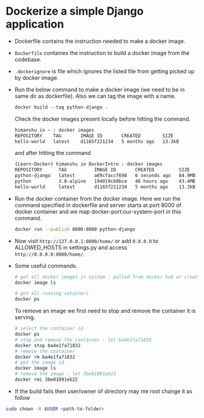 # Dockerize a simple Django application

- Dockerfile contains the instruction needed to make a docker image.
- `Dockerfile` containes the instruction to build a docker image from the codebase.
- `.dockerignore` is file which ignores the listed file from getting picked up by docker image.
- Run the below command to make a docker image (we need to be in same dir as dockerfile). Also we can tag the image with a name.

    ```python
    docker build --tag python-django .
    ```

    Check the docker images present locally before hitting the command.

    ```bash
    himanshu in ~ : docker images
    REPOSITORY    TAG       IMAGE ID       CREATED        SIZE
    hello-world   latest    d1165f221234   5 months ago   13.3kB
    ```

    and after hitting the command

    ```bash
    (Learn-Docker) himanshu in DockerIntro : docker images
    REPOSITORY      TAG          IMAGE ID       CREATED         SIZE
    python-django   latest       a09cfaccf698   6 seconds ago   84.9MB
    python          3.8-alpine   194019cb0bce   46 hours ago    43.4MB
    hello-world     latest       d1165f221234   5 months ago    13.3kB
    ```

- Run the docker container from the docker image. Here we run the command specified in dockerfile and server starts at port 8000 of docker container and we map docker-port:our-system-port in this command.

    ```bash
    docker run --publish 8000:8000 python-django
    ```

- Now visit `http://127.0.0.1:8000/home/` or add `0.0.0.0` to ALLOWED_HOSTS in settings.py and access `http://0.0.0.0:8000/home/`.

- Some useful commands.

    ```bash
    # get all docker images in system - pulled from docker hub or created in system
    docker image ls 
    ```

    ```bash
    # get all running cotainers 
    docker ps
    ```

    To remove an image we first need to stop and remove the container it is serving.

    ```bash
    # select the container id
    docker ps
    # stop and remove the container - let ba4e1fa71832
    docker stop ba4e1fa71832
    # remove the container 
    docker rm ba4e1fa71832
    # get the image id
    docker image ls
    # remove the image - let 3be01091eb22
    docker rmi 3be01091eb22
    ```

- If the build fails then user/owner of directory may me root change it as follow

```bash
sudo chown -R $USER <path-to-folder>
```
